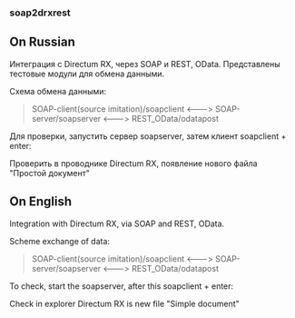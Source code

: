 ### soap2drxrest
## On Russian

Интеграция с Directum RX, через SOAP и REST, OData. Представлены тестовые модули для обмена данными.

Схема обмена данными:

> SOAP-client(source imitation)/soapclient <---> SOAP-server/soapserver <---> REST_OData/odatapost

Для проверки, запустить сервер soapserver, затем клиент soapclient + enter:

Проверить в проводнике Directum RX, появление нового файла "Простой документ"

## On English

Integration with Directum RX, via SOAP and REST, OData. 

Scheme exchange of data:

> SOAP-client(source imitation)/soapclient <---> SOAP-server/soapserver <---> REST_OData/odatapost

To check, start the soapserver, after this soapclient + enter: 
	
Check in explorer Directum RX is new file "Simple document"